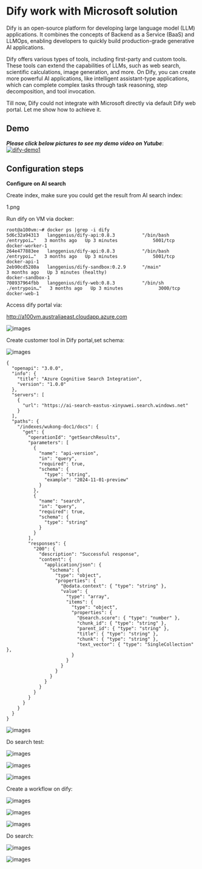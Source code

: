 # Dify work with Microsoft solution

Dify is an open-source platform for developing large language model (LLM) applications. It combines the concepts of Backend as a Service (BaaS) and LLMOps, enabling developers to quickly build production-grade generative AI applications.

Dify offers various types of tools, including first-party and custom tools. These tools can extend the capabilities of LLMs, such as web search, scientific calculations, image generation, and more. On Dify, you can create more powerful AI applications, like intelligent assistant-type applications, which can complete complex tasks through task reasoning, step decomposition, and tool invocation.

Till now, Dify could not integrate with Microsoft directly via default Dify web portal. Let me show how to achieve it.

## Demo

***Please click below pictures to see my demo video on Yutube***:
[![dify-demo1](https://raw.githubusercontent.com/xinyuwei-david/david-share/refs/heads/master/IMAGES/6.webp)](https://youtu.be/_-Y432d2VQU)

## Configuration steps

**Configure on AI search**

Create index, make sure you could get the result from AI search index:

1.png



Run dify on VM via docker:

```
root@a100vm:~# docker ps |grep -i dify
5d6c32a94313   langgenius/dify-api:0.8.3          "/bin/bash /entrypoi…"   3 months ago   Up 3 minutes             5001/tcp                                                                   docker-worker-1
264e477883ee   langgenius/dify-api:0.8.3          "/bin/bash /entrypoi…"   3 months ago   Up 3 minutes             5001/tcp                                                                   docker-api-1
2eb90cd5280a   langgenius/dify-sandbox:0.2.9      "/main"                  3 months ago   Up 3 minutes (healthy)                                                                              docker-sandbox-1
708937964fbb   langgenius/dify-web:0.8.3          "/bin/sh ./entrypoin…"   3 months ago   Up 3 minutes             3000/tcp                                                                   docker-web-1
```

Access dify portal via:

http://a100vm.australiaeast.cloudapp.azure.com

![images](https://github.com/xinyuwei-david/david-share/blob/master/LLMs/ollama-Dify/images/1.png)

 Create customer tool in Dify portal,set schema:

![images](https://github.com/xinyuwei-david/david-share/blob/master/LLMs/ollama-Dify/images/2.png)

```
{
  "openapi": "3.0.0",
  "info": {
    "title": "Azure Cognitive Search Integration",
    "version": "1.0.0"
  },
  "servers": [
    {
      "url": "https://ai-search-eastus-xinyuwei.search.windows.net"
    }
  ],
  "paths": {
    "/indexes/wukong-doc1/docs": {
      "get": {
        "operationId": "getSearchResults",
        "parameters": [
          {
            "name": "api-version",
            "in": "query",
            "required": true,
            "schema": {
              "type": "string",
              "example": "2024-11-01-preview"
            }
          },
          {
            "name": "search",
            "in": "query",
            "required": true,
            "schema": {
              "type": "string"
            }
          }
        ],
        "responses": {
          "200": {
            "description": "Successful response",
            "content": {
              "application/json": {
                "schema": {
                  "type": "object",
                  "properties": {
                    "@odata.context": { "type": "string" },
                    "value": {
                      "type": "array",
                      "items": {
                        "type": "object",
                        "properties": {
                          "@search.score": { "type": "number" },
                          "chunk_id": { "type": "string" },
                          "parent_id": { "type": "string" },
                          "title": { "type": "string" },
                          "chunk": { "type": "string" },
                          "text_vector": { "type": "SingleCollection" },
                        }
                      }
                    }
                  }
                }
              }
            }
          }
        }
      }
    }
  }
}
```

![images](https://github.com/xinyuwei-david/david-share/blob/master/LLMs/ollama-Dify/images/3.png)

Do search test:

![images](https://github.com/xinyuwei-david/david-share/blob/master/LLMs/ollama-Dify/images/4.png)

![images](https://github.com/xinyuwei-david/david-share/blob/master/LLMs/ollama-Dify/images/5.png)

![images](https://github.com/xinyuwei-david/david-share/blob/master/LLMs/ollama-Dify/images/6.png)

Create a workflow on dify:

![images](https://github.com/xinyuwei-david/david-share/blob/master/LLMs/ollama-Dify/images/7.png)

![images](https://github.com/xinyuwei-david/david-share/blob/master/LLMs/ollama-Dify/images/8.png)

![images](https://github.com/xinyuwei-david/david-share/blob/master/LLMs/ollama-Dify/images/9.png)

Do search:

![images](https://github.com/xinyuwei-david/david-share/blob/master/LLMs/ollama-Dify/images/10.png)

![images](https://github.com/xinyuwei-david/david-share/blob/master/LLMs/ollama-Dify/images/11.png)
